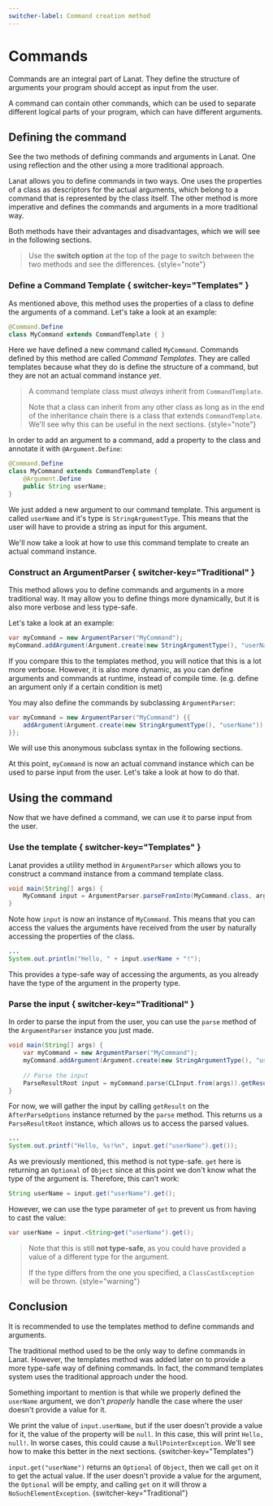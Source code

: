 ```yaml
---
switcher-label: Command creation method
---
```


# Commands

Commands are an integral part of Lanat. They define the structure of arguments your program should accept as input
from the user.

A command can contain other commands, which can be used to separate different logical parts of your program, which can
have different arguments.


## Defining the command

<tldr>
See the two methods of defining commands and arguments in Lanat. One using reflection and the other using a more
traditional approach.
</tldr>

Lanat allows you to define commands in two ways. One uses the properties of a class as descriptors for the actual
arguments, which belong to a command that is represented by the class itself. The other method is more imperative and
defines the commands and arguments in a more traditional way.

Both methods have their advantages and disadvantages, which we will see in the following sections.

> Use the **switch option** at the top of the page to switch between the two methods and see the differences.
{style="note"}


### Define a Command Template { switcher-key="Templates" }

As mentioned above, this method uses the properties of a class to define the arguments of a command.
Let's take a look at an example:

````Java
@Command.Define
class MyCommand extends CommandTemplate { }
````

Here we have defined a new command called `MyCommand`. Commands defined by this method are called _Command Templates_.
They are called templates because what they do is define the structure of a command, but they are not
an actual command instance _yet_.

> A command template class must _always_ inherit from ``CommandTemplate``.
> 
> Note that a class can inherit from any other class as long as in the end of the inheritance chain there is a class that
> extends ``CommandTemplate``. We'll see why this can be useful in the next sections.
{style="note"}

In order to add an argument to a command, add a property to the class and annotate it with `@Argument.Define`:

````Java
@Command.Define
class MyCommand extends CommandTemplate {
	@Argument.Define
	public String userName;
}
````

We just added a new argument to our command template. This argument is called `userName` and it's type is
``StringArgumentType``. This means that the user will have to provide a string as input for this argument.

We'll now take a look at how to use this command template to create an actual command instance.


### Construct an ArgumentParser { switcher-key="Traditional" }

This method allows you to define commands and arguments in a more traditional way. It may allow you to define things
more dynamically, but it is also more verbose and less type-safe.

Let's take a look at an example:

````Java
var myCommand = new ArgumentParser("MyCommand");
myCommand.addArgument(Argument.create(new StringArgumentType(), "userName"));
````

If you compare this to the templates method, you will notice that this is a lot more verbose. However, it is also more
dynamic, as you can define arguments and commands at runtime, instead of compile time. (e.g. define an argument only
if a certain condition is met)

<tip>

You may also define the commands by subclassing ``ArgumentParser``:

```Java
var myCommand = new ArgumentParser("MyCommand") {{
	addArgument(Argument.create(new StringArgumentType(), "userName"));
}};
```

We will use this anonymous subclass syntax in the following sections.

</tip>

At this point, ``myCommand`` is now an actual command instance which can be used to parse input from the user.
Let's take a look at how to do that.


## Using the command

Now that we have defined a command, we can use it to parse input from the user.


### Use the template { switcher-key="Templates" }

Lanat provides a utility method in ``ArgumentParser`` which allows you to construct a command instance from a command
template class.

```Java
void main(String[] args) {
	MyCommand input = ArgumentParser.parseFromInto(MyCommand.class, args);
}
```

Note how ``input`` is now an instance of ``MyCommand``. This means that you can access the values the arguments have
received from the user by naturally accessing the properties of the class.

```Java
...
System.out.println("Hello, " + input.userName + "!");
```

This provides a type-safe way of accessing the arguments, as you already have the type of the argument in the property
type.


### Parse the input { switcher-key="Traditional" }

In order to parse the input from the user, you can use the ``parse`` method of the ``ArgumentParser`` instance
you just made.

```Java
void main(String[] args) {
	var myCommand = new ArgumentParser("MyCommand");
	myCommand.addArgument(Argument.create(new StringArgumentType(), "userName"));
	
	// Parse the input
	ParseResultRoot input = myCommand.parse(CLInput.from(args)).getResult();
}
```

For now, we will gather the input by calling ``getResult`` on the `AfterParseOptions` instance returned by the
``parse`` method. This returns us a ``ParseResultRoot`` instance, which allows us to access the parsed values.

```Java
...
System.out.printf("Hello, %s!%n", input.get("userName").get());
```

As we previously mentioned, this method is not type-safe. ``get`` here is returning an ``Optional`` of ``Object`` since
at this point we don't know what the type of the argument is. Therefore, this can't work:

```Java
String userName = input.get("userName").get();
```

However, we can use the type parameter of ``get`` to prevent us from having to cast the value:

```Java
var userName = input.<String>get("userName").get();
```

> Note that this is still **not type-safe**, as you could have provided a value of a different type for the argument.
>
> If the type differs from the one you specified, a ``ClassCastException`` will be thrown.
{style="warning"}


## Conclusion

<tldr>
It is recommended to use the templates method to define commands and arguments.
</tldr>

The traditional method used to be the only way to define commands in Lanat. However, the templates method was added
later on to provide a more type-safe way of defining commands. In fact, the command templates system uses the traditional
approach under the hood.

<tip>

Something important to mention is that while we properly defined the ``userName`` argument, we don't _properly_
handle the case where the user doesn't provide a value for it.

We print the value of ``input.userName``, but if the user doesn't provide a value for it, the value of the property
will be ``null``. In this case, this will print ``Hello, null!``. In worse cases, this could cause a
``NullPointerException``. We'll see how to make this better in the next sections.
{switcher-key="Templates"}

``input.get("userName")`` returns an ``Optional`` of ``Object``, then we call ``get`` on it to get the actual value.
If the user doesn't provide a value for the argument, the ``Optional`` will be empty, and calling ``get`` on it will
throw a ``NoSuchElementException``.
{switcher-key="Traditional"}

</tip>